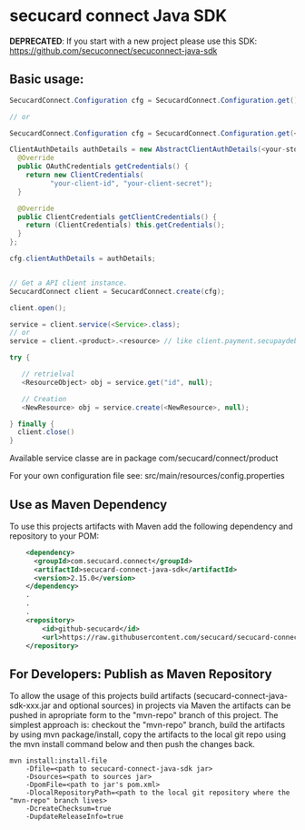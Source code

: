 # secucard connect Java SDK

**DEPRECATED**: If you start with a new project please use this SDK: https://github.com/secuconnect/secuconnect-java-sdk

## Basic usage:

```java
SecucardConnect.Configuration cfg = SecucardConnect.Configuration.get();  //use default config

// or

SecucardConnect.Configuration cfg = SecucardConnect.Configuration.get(<path>);  //use your config from path

ClientAuthDetails authDetails = new AbstractClientAuthDetails(<your-store-dir>) {
  @Override
  public OAuthCredentials getCredentials() {
    return new ClientCredentials(
          "your-client-id", "your-client-secret");
  }

  @Override
  public ClientCredentials getClientCredentials() {
    return (ClientCredentials) this.getCredentials();
  }
};

cfg.clientAuthDetails = authDetails;


// Get a API client instance.
SecucardConnect client = SecucardConnect.create(cfg);

client.open();

service = client.service(<Service>.class);
// or
service = client.<product>.<resource> // like client.payment.secupaydebits

try {

   // retrielval
   <ResourceObject> obj = service.get("id", null);

   // Creation
   <NewResource> obj = service.create(<NewResource>, null);

} finally {
  client.close()
}
```

Available service classe are in package com/secucard/connect/product
   
For your own configuration file see: src/main/resources/config.properties

## Use as Maven Dependency

To use this projects artifacts with Maven add the following dependency and repository to your POM:

``` xml
    <dependency>
      <groupId>com.secucard.connect</groupId>
      <artifactId>secucard-connect-java-sdk</artifactId>
      <version>2.15.0</version>
    </dependency>
    .
    .
    .
    <repository>
        <id>github-secucard</id>
        <url>https://raw.githubusercontent.com/secucard/secucard-connect-java-sdk/mvn-repo</url>
    </repository>
```

## For Developers: Publish as Maven Repository
To allow the usage of this projects build artifacts (secucard-connect-java-sdk-xxx.jar and optional sources) in projects via Maven the artifacts can be pushed in apropriate form to the "mvn-repo" branch of this project.
The simplest approach is: checkout the "mvn-repo" branch, build the artifacts by using mvn package/install, copy the artifacts to the local git repo using the mvn install command below and then push the changes back.

```
mvn install:install-file
    -Dfile=<path to secucard-connect-java-sdk jar>
    -Dsources=<path to sources jar>
    -DpomFile=<path to jar's pom.xml>
    -DlocalRepositoryPath=<path to the local git repository where the "mvn-repo" branch lives>
    -DcreateChecksum=true
    -DupdateReleaseInfo=true
```
